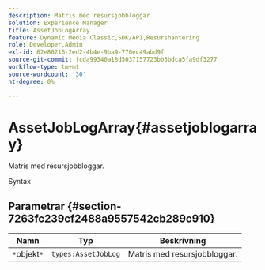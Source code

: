 ```yaml
---
description: Matris med resursjobbloggar.
solution: Experience Manager
title: AssetJobLogArray
feature: Dynamic Media Classic,SDK/API,Resurshantering
role: Developer,Admin
exl-id: 62e86216-2ed2-4b4e-9ba9-776ec49abd9f
source-git-commit: fcda99340a18d5037157723bb3bdca5fa9df3277
workflow-type: tm+mt
source-wordcount: '30'
ht-degree: 0%

---
```


# AssetJobLogArray{#assetjoblogarray}

Matris med resursjobbloggar.

Syntax

## Parametrar {#section-7263fc239cf2488a9557542cb289c910}

| Namn | Typ | Beskrivning |
|---|---|---|
| `*`objekt`*` | `types:AssetJobLog` | Matris med resursjobbloggar. |

